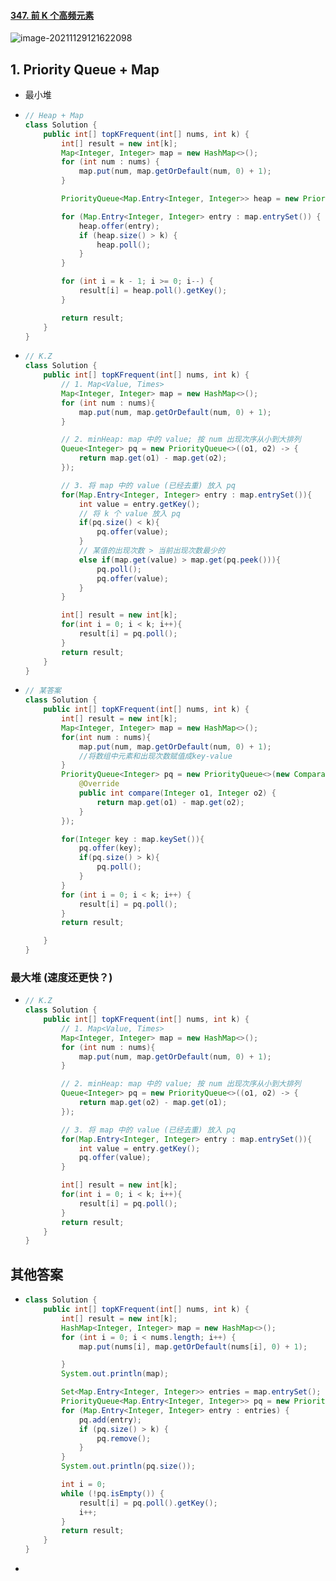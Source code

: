 #### [347. 前 K 个高频元素](https://leetcode-cn.com/problems/top-k-frequent-elements/)

![image-20211129121622098](https://raw.githubusercontent.com/TWDH/Leetcode-From-Zero/pictures/img/image-20211129121622098.png)

## 1. Priority Queue + Map

- 最小堆

- ```java
  // Heap + Map
  class Solution {
      public int[] topKFrequent(int[] nums, int k) {
          int[] result = new int[k];
          Map<Integer, Integer> map = new HashMap<>();
          for (int num : nums) {
              map.put(num, map.getOrDefault(num, 0) + 1);
          }
  
          PriorityQueue<Map.Entry<Integer, Integer>> heap = new PriorityQueue<>(((o1, o2) -> o1.getValue() - o2.getValue()));
  
          for (Map.Entry<Integer, Integer> entry : map.entrySet()) {
              heap.offer(entry);
              if (heap.size() > k) {
                  heap.poll();
              }
          }
  
          for (int i = k - 1; i >= 0; i--) {
              result[i] = heap.poll().getKey();
          }
  
          return result;
      }
  }
  ```
  
- ```java
  // K.Z
  class Solution {
      public int[] topKFrequent(int[] nums, int k) {
          // 1. Map<Value, Times>
          Map<Integer, Integer> map = new HashMap<>();
          for (int num : nums){
              map.put(num, map.getOrDefault(num, 0) + 1);
          }
  
          // 2. minHeap: map 中的 value; 按 num 出现次序从小到大排列
          Queue<Integer> pq = new PriorityQueue<>((o1, o2) -> {
              return map.get(o1) - map.get(o2);
          });
  
          // 3. 将 map 中的 value (已经去重) 放入 pq
          for(Map.Entry<Integer, Integer> entry : map.entrySet()){
              int value = entry.getKey();
              // 将 k 个 value 放入 pq
              if(pq.size() < k){
                  pq.offer(value);
              }
              // 某值的出现次数 > 当前出现次数最少的
              else if(map.get(value) > map.get(pq.peek())){
                  pq.poll();
                  pq.offer(value);
              }
          }
  
          int[] result = new int[k];
          for(int i = 0; i < k; i++){
              result[i] = pq.poll();
          }
          return result;
      }
  }
  ```

- ```java
  // 某答案
  class Solution {
      public int[] topKFrequent(int[] nums, int k) {
          int[] result = new int[k];
          Map<Integer, Integer> map = new HashMap<>();
          for(int num : nums){
              map.put(num, map.getOrDefault(num, 0) + 1);
              //将数组中元素和出现次数赋值成key-value
          }
          PriorityQueue<Integer> pq = new PriorityQueue<>(new Comparator<Integer>() {
              @Override
              public int compare(Integer o1, Integer o2) {
                  return map.get(o1) - map.get(o2);
              }
          });
  
          for(Integer key : map.keySet()){
              pq.offer(key);
              if(pq.size() > k){
                  pq.poll();
              }
          }
          for (int i = 0; i < k; i++) {
              result[i] = pq.poll();
          }
          return result;
  
      }
  }
  ```

### 最大堆 (速度还更快？)

- ```java
  // K.Z
  class Solution {
      public int[] topKFrequent(int[] nums, int k) {
          // 1. Map<Value, Times>
          Map<Integer, Integer> map = new HashMap<>();
          for (int num : nums){
              map.put(num, map.getOrDefault(num, 0) + 1);
          }
  
          // 2. minHeap: map 中的 value; 按 num 出现次序从小到大排列
          Queue<Integer> pq = new PriorityQueue<>((o1, o2) -> {
              return map.get(o2) - map.get(o1);
          });
  
          // 3. 将 map 中的 value (已经去重) 放入 pq
          for(Map.Entry<Integer, Integer> entry : map.entrySet()){
              int value = entry.getKey();
              pq.offer(value);
          }
  
          int[] result = new int[k];
          for(int i = 0; i < k; i++){
              result[i] = pq.poll();
          }
          return result;
      }
  }
  ```

## 其他答案

- ```java
  class Solution {
      public int[] topKFrequent(int[] nums, int k) {
          int[] result = new int[k];
          HashMap<Integer, Integer> map = new HashMap<>();
          for (int i = 0; i < nums.length; i++) {
              map.put(nums[i], map.getOrDefault(nums[i], 0) + 1);
  
          }
          System.out.println(map);
  
          Set<Map.Entry<Integer, Integer>> entries = map.entrySet();
          PriorityQueue<Map.Entry<Integer, Integer>> pq = new PriorityQueue<>((o1, o2) -> o1.getValue() - o2.getValue());
          for (Map.Entry<Integer, Integer> entry : entries) {
              pq.add(entry);
              if (pq.size() > k) {
                  pq.remove();
              }
          }
          System.out.println(pq.size());
  
          int i = 0;
          while (!pq.isEmpty()) {
              result[i] = pq.poll().getKey();
              i++;
          }
          return result;
      }
  }
  ```

- 